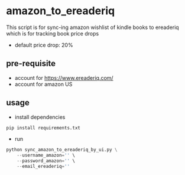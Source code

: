 # amazon_to_ereaderiq
This script is for sync-ing amazon wishlist of kindle books to ereaderiq which is for tracking book price drops
- default price drop: 20%

## pre-requisite
* account for https://www.ereaderiq.com/
* account for amazon US

## usage
- install dependencies
```python
pip install requirements.txt
```

- run
```python
python sync_amazon_to_ereaderiq_by_ui.py \
    --username_amazon='' \
    --password_amazon='' \
    --email_ereaderiq=''
```